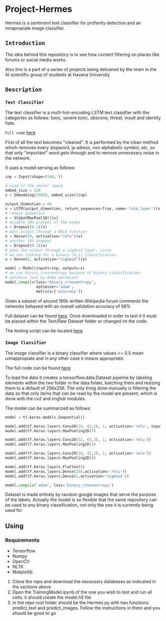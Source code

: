 # Project-Hermes

Hermes is a sentiment text classifier for profanity detection and an innapropiate image classifier.

## `Introduction`

The idea behind this repository is to see how content filtering on places like forums or social media works.

Also this is a part of a series of projects being delivered by the team in the AI scientific group of students at Havana University

## `Description`

### `Text Classifier`

The text classifier is a multi-hot-encoding LSTM text classifier with the categories as follows: toxic, severe toxic, obscene, threat, insult and identity hate. 

`Full code` [here](Text/TrainingModel.ipynb)

First of all the text becomes "cleaned". It is performed by the clean method which removes every stopword, ip adress, non alphabetic symbol, etc, so that only "important" word gets through and to remove unnecesary noise in the network.

It uses a model serving as follows:

``` py
inp = Input(shape=(100, ))

# size of the vector space
embed_size = 128
x = Embedding(20000, embed_size)(inp)

output_dimention = 60
x = LSTM(output_dimention, return_sequences=True, name='lstm_layer')(x)
# reduce dimention
x = GlobalMaxPool1D()(x)
# disable 10% precent of the nodes
x = Dropout(0.1)(x)
# pass output through a RELU function
x = Dense(50, activation="relu")(x)
# another 10% dropout
x = Dropout(0.1)(x)
# pass the output through a sigmoid layer, since 
# we are looking for a binary (0,1) classification 
x = Dense(6, activation="sigmoid")(x)

model = Model(inputs=inp, outputs=x)
# we use binary_crossentropy because of binary classification
# optimise loss by Adam optimiser
model.compile(loss='binary_crossentropy',
              optimizer='adam',
              metrics=['accuracy'])
```

Given a sataset of around 160k written Wikipedia forum comments the networks behaved with an overall validation accuracy of 98%

Full dataset can be found [here](https://www.kaggle.com/c/8076/download/train.csv.zip). Once downloaded in order to test it it must be placed within the Text/Raw Dataset folder or changed int the code.

The testing script can be located [here](Text\TestingModel.ipynb)

### `Image Classifier`

The image classifier is a binary classifier where values <= 0.5 mean unnappropiate and in any other case it means appropriate.

The full code can be found [here](Image\TrainingModel.ipynb)

To load the data it creates a tensorflow.data.Dataset pipeline by labeling elements within the two folder in the data folder, batching them and resizing them to a default of 256x256. The only thing done manually is filtering the data so that only items that can be read by the model are present, which is done with the cv2 and imghdr modules.

The model can be summarized as follows:

```py
model = tf.keras.models.Sequential()

model.add(tf.keras.layers.Conv2D(16, (3,3), 1, activation='relu', input_shape=(256,256,3)))
model.add(tf.keras.layers.MaxPooling2D())

model.add(tf.keras.layers.Conv2D(32, (3,3), 1, activation='relu'))
model.add(tf.keras.layers.MaxPooling2D())

model.add(tf.keras.layers.Conv2D(16, (3,3), 1, activation='relu'))
model.add(tf.keras.layers.MaxPooling2D())

model.add(tf.keras.layers.Flatten())
model.add(tf.keras.layers.Dense(256,activation='relu'))
model.add(tf.keras.layers.Dense(1,activation='sigmoid'))

model.compile('adam', loss='binary_crossentropy')
```

Dataset is made entirely by random google images that serve the purpose of the labels. Actually the model is so flexible that the same repository can be used to any binary classification, not only the one it is currently being used for

## Using

### Requirements
- Tensorflow
- Numpy
- OpenCV
- NLTK
- Matplotlib


1. Clone the repo and download the necessary databases as indicated in the sections above
2. Open the TrainingModel.ipynb of the one you wish to test and run all cells, it should create the model.h5 file
3. In the repo root folder should be the Hermes.py with two functions: predict_text and predict_images. Follow the instructions in there and you should be good to go